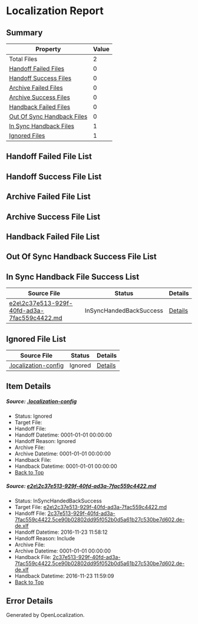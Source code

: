 # <a name='report-top'></a> Localization Report

## Summary
 Property | Value 
 -------- | ----- 
 Total Files | 2
[ Handoff Failed Files ](#handoff-failed-list)| 0
[ Handoff Success Files ](#handoff-success-list)| 0
[ Archive Failed Files ](#archive-failed-list)| 0
[ Archive Success Files ](#archive-success-list)| 0
[ Handback Failed Files ](#handback-failed-list)| 0
[ Out Of Sync Handback Files ](#outofsync-handback-success-list)| 0
[ In Sync Handback Files ](#insync-handback-success-list)| 1
[ Ignored Files ](#ignored-list)| 1

## <a name='handoff-failed-list'></a> Handoff Failed File List

## <a name='handoff-success-list'></a> Handoff Success File List

## <a name='archive-failed-list'></a> Archive Failed File List

## <a name='archive-success-list'></a> Archive Success File List

## <a name='handback-failed-list'></a> Handback Failed File List

## <a name='outofsync-handback-success-list'></a> Out Of Sync Handback Success File List

## <a name='insync-handback-success-list'></a> In Sync Handback File Success List
 Source File | Status | Details 
 ----------- | ------ | ------- 
 [e2e\2c37e513-929f-40fd-ad3a-7fac559c4422.md](https://github.com/OpenLocalizationTestOrg/ol-test0/blob/40227450588301bc56ff78991e553066bf2b3601/e2e/2c37e513-929f-40fd-ad3a-7fac559c4422.md) | InSyncHandedBackSuccess | [Details](#051863579cbbe4e92b89f9a5935499d8a852eca91)

## <a name='ignored-list'></a> Ignored File List
 Source File | Status | Details 
 ----------- | ------ | ------- 
 [.localization-config](https://github.com/OpenLocalizationTestOrg/ol-test0/blob/40227450588301bc56ff78991e553066bf2b3601/.localization-config) | Ignored | [Details](#c268a05ecaa7ec85942ed632c29928ee5bd6da8d0)

## Item Details
##### <a name='c268a05ecaa7ec85942ed632c29928ee5bd6da8d0'></a> Source: [.localization-config](https://github.com/OpenLocalizationTestOrg/ol-test0/blob/40227450588301bc56ff78991e553066bf2b3601/.localization-config)
* Status: Ignored
* Target File: 
* Handoff File: 
* Handoff Datetime: 0001-01-01 00:00:00
* Handoff Reason: Ignored
* Archive File: 
* Archive Datetime: 0001-01-01 00:00:00
* Handback File: 
* Handback Datetime: 0001-01-01 00:00:00
* [Back to Top](#report-top)

##### <a name='051863579cbbe4e92b89f9a5935499d8a852eca91'></a> Source: [e2e\2c37e513-929f-40fd-ad3a-7fac559c4422.md](https://github.com/OpenLocalizationTestOrg/ol-test0/blob/40227450588301bc56ff78991e553066bf2b3601/e2e/2c37e513-929f-40fd-ad3a-7fac559c4422.md)
* Status: InSyncHandedBackSuccess
* Target File: [e2e\2c37e513-929f-40fd-ad3a-7fac559c4422.md](https://github.com/OpenLocalizationTestOrg/ol-test0-dede/blob/e30c551efeb2d97092880367bfc1b9bccf92e652/e2e/2c37e513-929f-40fd-ad3a-7fac559c4422.md)
* Handoff File: [2c37e513-929f-40fd-ad3a-7fac559c4422.5ce90b02802dd95f052b0d5a61b27c530be7d602.de-de.xlf](https://github.com/OpenLocalizationTestOrg/ol-test0-handoff/blob/efdaf74252ecde66123ce52570ca73d789e0e688/ol-handoff/OpenLocalizationTestOrg/ol-test0-dede/qimu/ht/2c37e513-929f-40fd-ad3a-7fac559c4422.5ce90b02802dd95f052b0d5a61b27c530be7d602.de-de.xlf)
* Handoff Datetime: 2016-11-23 11:58:12
* Handoff Reason: Include
* Archive File: 
* Archive Datetime: 0001-01-01 00:00:00
* Handback File: [2c37e513-929f-40fd-ad3a-7fac559c4422.5ce90b02802dd95f052b0d5a61b27c530be7d602.de-de.xlf](https://github.com/OpenLocalizationTestOrg/ol-test0-handback/blob/c90b5c3fa3d85ee0fb57cc815bacccfac782134d/ol-handback/OpenLocalizationTestOrg/ol-test0-dede/qimu/ht/2c37e513-929f-40fd-ad3a-7fac559c4422.5ce90b02802dd95f052b0d5a61b27c530be7d602.de-de.xlf)
* Handback Datetime: 2016-11-23 11:59:09
* [Back to Top](#report-top)


## Error Details

Generated by OpenLocalization.
